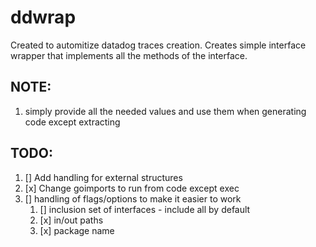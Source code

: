 # ddwrap

Created to automitize datadog traces creation. 
Creates simple interface wrapper that implements all the methods of the interface.

## NOTE:
1. simply provide all the needed values and use them when generating code except extracting
## TODO:
1. [] Add handling for external structures
2. [x] Change goimports to run from code except exec 
3. [] handling of flags/options to make it easier to  work
   1. [] inclusion set of interfaces - include all by default
   2. [x] in/out paths
   3. [x] package name
   